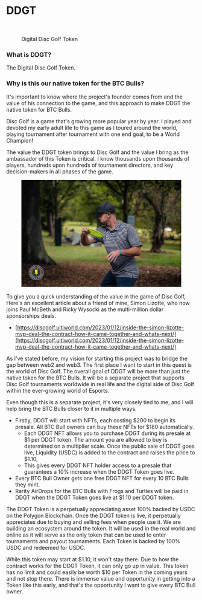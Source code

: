 # DDGT

<figure><img src="../../.gitbook/assets/9.png" alt=""><figcaption><p>Digital Disc Golf Token</p></figcaption></figure>

### What is DDGT?

The Digital Disc Golf Token.

### Why is this our native token for the BTC Bulls?

It's important to know where the project's founder comes from and the value of his connection to the game, and this approach to make DDGT the native token for BTC Bulls.&#x20;

Disc Golf is a game that's growing more popular year by year. I played and devoted my early adult life to this game as I toured around the world, playing tournament after tournament with one end goal, to be a World Champion!

The value the DDGT token brings to Disc Golf and the value I bring as the ambassador of this Token is critical. I know thousands upon thousands of players, hundreds upon hundreds of tournament directors, and key decision-makers in all phases of the game.

<figure><img src="../../.gitbook/assets/14468583_10208614424052226_5717506641693944582_o.jpg" alt=""><figcaption></figcaption></figure>

To give you a quick understanding of the value in the game of Disc Golf, Here's an excellent article about a friend of mine, Simon Lizotte, who now joins Paul McBeth and Ricky Wysocki as the multi-million dollar sponsorships deals.&#x20;

* [https://discgolf.ultiworld.com/2023/01/12/inside-the-simon-lizotte-mvp-deal-the-contract-how-it-came-together-and-whats-next/](https://discgolf.ultiworld.com/2023/01/12/inside-the-simon-lizotte-mvp-deal-the-contract-how-it-came-together-and-whats-next/)





As I've stated before, my vision for starting this project was to bridge the gap between web2 and web3. The first place I want to start in this quest is the world of Disc Golf. The overall goal of DDGT will be more than just the native token for the BTC Bulls. It will be a separate project that supports Disc Golf tournaments worldwide in real life and the digital side of Disc Golf within the ever-growing world of Esports.&#x20;

Even though this is a separate project, it's very closely tied to me, and I will help bring the BTC Bulls closer to it in multiple ways.&#x20;

* Firstly, DDGT will start with NFTs, each costing $200 to begin its presale. All BTC Bull owners can buy these NFTs for $180 automatically.&#x20;
  * Each DDGT NFT allows you to purchase DDGT during its presale at $1 per DDGT token. The amount you are allowed to buy is determined on a multiplier scale. Once the public sale of DDGT goes live, Liquidity (USDC) is added to the contract and raises the price to $1.10,&#x20;
  * This gives every DDGT NFT holder access to a presale that guarantees a 10% increase when the DDGT Token goes live.&#x20;
* Every BTC Bull Owner gets one free DDGT NFT for every 10 BTC Bulls they mint.&#x20;
* Rarity AirDrops for the BTC Bulls with Frogs and Turtles will be paid in DDGT when the DDGT Token goes live at $1.10 per DDGT token.&#x20;



The DDGT Token is a perpetually appreciating asset 100% backed by USDC on the Polygon Blockchain. Once the DDGT token is live, it perpetually appreciates due to buying and selling fees when people use it. We are building an ecosystem around the token. It will be used in the real world and online as it will serve as the only token that can be used to enter tournaments and payout tournaments. Each Token is backed by 100% USDC and redeemed for USDC.&#x20;

While this token may start at $1.10, it won't stay there. Due to how the contract works for the DDGT Token, it can only go up in value. This token has no limit and could easily be worth $10 per Token in the coming years and not stop there. There is immense value and opportunity in getting into a Token like this early, and that's the opportunity I want to give every BTC Bull owner.&#x20;
